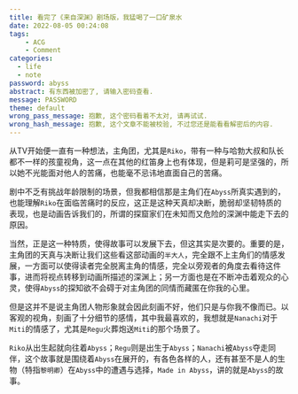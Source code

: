 ```yaml
---
title: 看完了《来自深渊》剧场版，我猛喝了一口矿泉水
date: 2022-08-05 00:24:08
tags:
    - ACG
    - Comment
categories:
  - life
  - note
password: abyss
abstract: 有东西被加密了, 请输入密码查看.
message: PASSWORD
theme: default
wrong_pass_message: 抱歉, 这个密码看着不太对, 请再试试.
wrong_hash_message: 抱歉, 这个文章不能被校验, 不过您还是能看看解密后的内容.
---
```


从TV开始便一直有一种想法，主角团，尤其是`Riko`，带有一种与哈勃大叔和队长都不一样的孩童视角，这一点在其他的红笛身上也有体现，但是莉可是坚强的，所以她不光能面对他人的苦痛，也能毫不忌讳地直面自己的苦痛。

剧中不乏有挑战年龄限制的场景，但我都相信那是主角们在`Abyss`所真实遇到的，也能理解`Riko`在面临苦痛时的反应，这正是这种天真却决断，脆弱却坚韧特质的表现，也是动画告诉我们的，所谓的探窟家们在未知而又危险的深渊中能走下去的原因。

当然，正是这一种特质，使得故事可以发展下去，但这其实是次要的。重要的是，主角团的天真与决断让我们这些看这部动画的`半大人`，完全跟不上主角们的情感发展，一方面可以使得读者完全脱离主角的情感，完全以旁观者的角度去看待这件事，进而将视点转移到动画所描述的深渊上；另一方面也是在不断冲击着观众的心灵，使得`Abyss`的探知欲不会碍于对主角团的同情而藏匿在你我的心里。

但是这并不是说主角团人物形象就会因此刻画不好，他们只是与你我不像而已。以客观的视角，刻画了十分细节的感情，其中我最喜欢的，我想就是`Nanachi`对于`Miti`的情感了，尤其是`Regu`火葬炮送`Miti`的那个场景了。

`Riko`从出生起就向往着`Abyss`；`Regu`则是出生于`Abyss`；`Nanachi`被`Abyss`夺走同伴，这个故事就是围绕着`Abyss`在展开的，有各色各样的人，还有甚至不是人的生物（特指`黎明卿`）在`Abyss`中的遭遇与选择，`Made in Abyss`，讲的就是`Abyss`的故事。